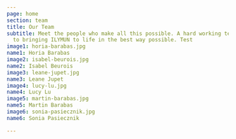 ```yaml
---
page: home
section: team
title: Our Team
subtitle: Meet the people who make all this possible. A hard working team dedicated
  to bringing ILYMUN to life in the best way possible. Test
image1: horia-barabas.jpg
name1: Horia Barabas
image2: isabel-beurois.jpg
name2: Isabel Beurois
image3: leane-jupet.jpg
name3: Leane Jupet
image4: lucy-lu.jpg
name4: Lucy Lu
image5: martin-barabas.jpg
name5: Martin Barabas
image6: sonia-pasiecznik.jpg
name6: Sonia Pasiecznik

---
```

